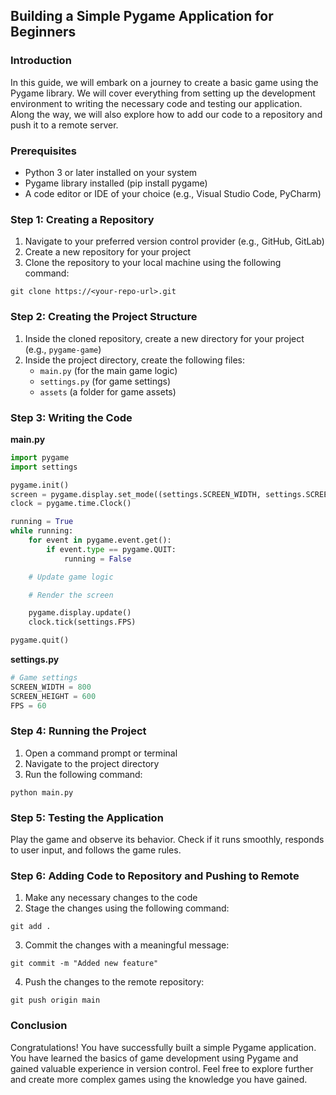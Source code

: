 ## Building a Simple Pygame Application for Beginners

### Introduction

In this guide, we will embark on a journey to create a basic game using the Pygame library. We will cover everything from setting up the development environment to writing the necessary code and testing our application. Along the way, we will also explore how to add our code to a repository and push it to a remote server.

### Prerequisites

- Python 3 or later installed on your system
- Pygame library installed (pip install pygame)
- A code editor or IDE of your choice (e.g., Visual Studio Code, PyCharm)

### Step 1: Creating a Repository

1. Navigate to your preferred version control provider (e.g., GitHub, GitLab)
2. Create a new repository for your project
3. Clone the repository to your local machine using the following command:
```
git clone https://<your-repo-url>.git
```

### Step 2: Creating the Project Structure

1. Inside the cloned repository, create a new directory for your project (e.g., `pygame-game`)
2. Inside the project directory, create the following files:
   - `main.py` (for the main game logic)
   - `settings.py` (for game settings)
   - `assets` (a folder for game assets)

### Step 3: Writing the Code

**main.py**

```python
import pygame
import settings

pygame.init()
screen = pygame.display.set_mode((settings.SCREEN_WIDTH, settings.SCREEN_HEIGHT))
clock = pygame.time.Clock()

running = True
while running:
    for event in pygame.event.get():
        if event.type == pygame.QUIT:
            running = False

    # Update game logic

    # Render the screen

    pygame.display.update()
    clock.tick(settings.FPS)

pygame.quit()
```

**settings.py**

```python
# Game settings
SCREEN_WIDTH = 800
SCREEN_HEIGHT = 600
FPS = 60
```

### Step 4: Running the Project

1. Open a command prompt or terminal
2. Navigate to the project directory
3. Run the following command:
```
python main.py
```

### Step 5: Testing the Application

Play the game and observe its behavior. Check if it runs smoothly, responds to user input, and follows the game rules.

### Step 6: Adding Code to Repository and Pushing to Remote

1. Make any necessary changes to the code
2. Stage the changes using the following command:
```
git add .
```
3. Commit the changes with a meaningful message:
```
git commit -m "Added new feature"
```
4. Push the changes to the remote repository:
```
git push origin main
```

### Conclusion

Congratulations! You have successfully built a simple Pygame application. You have learned the basics of game development using Pygame and gained valuable experience in version control. Feel free to explore further and create more complex games using the knowledge you have gained.